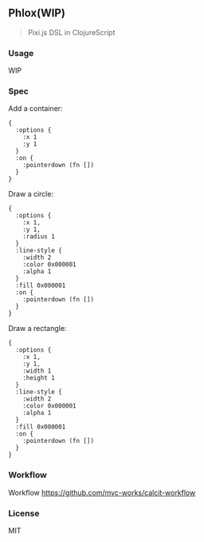 
Phlox(WIP)
----

> Pixi.js DSL in ClojureScript

### Usage

WIP

### Spec

Add a container:

```edn
{
  :options {
    :x 1
    :y 1
  }
  :on {
    :pointerdown (fn [])
  }
}
```

Draw a circle:

```edn
{
  :options {
    :x 1,
    :y 1,
    :radius 1
  }
  :line-style {
    :width 2
    :color 0x000001
    :alpha 1
  }
  :fill 0x000001
  :on {
    :pointerdown (fn [])
  }
}
```

Draw a rectangle:

```edn
{
  :options {
    :x 1,
    :y 1,
    :width 1
    :height 1
  }
  :line-style {
    :width 2
    :color 0x000001
    :alpha 1
  }
  :fill 0x000001
  :on {
    :pointerdown (fn [])
  }
}
```

### Workflow

Workflow https://github.com/mvc-works/calcit-workflow

### License

MIT
